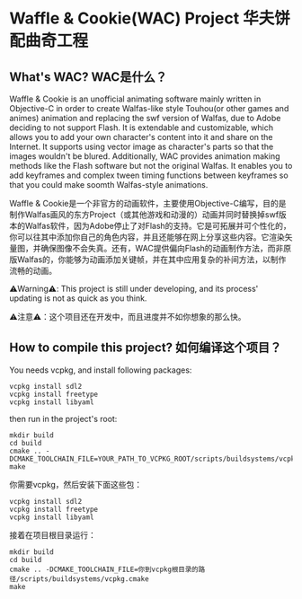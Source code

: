 # Waffle & Cookie(WAC) Project 华夫饼配曲奇工程
## What's WAC? WAC是什么？
Waffle & Cookie is an unofficial animating software mainly written in Objective-C in order to create Walfas-like style Touhou(or other games and animes) animation and replacing the swf version of Walfas, due to Adobe deciding to not support Flash. It is extendable and customizable, which allows you to add your own character's content into it and share on the Internet. It supports using vector image as character's parts so that the images wouldn't be blured. Additionally, WAC provides animation making methods like the Flash software but not the original Walfas. It enables you to add keyframes and complex tween timing functions between keyframes so that you could make soomth Walfas-style animations.

Waffle & Cookie是一个非官方的动画软件，主要使用Objective-C编写，目的是制作Walfas画风的东方Project（或其他游戏和动漫的）动画并同时替换掉swf版本的Walfas软件，因为Adobe停止了对Flash的支持。它是可拓展并可个性化的，你可以往其中添加你自己的角色内容，并且还能够在网上分享这些内容。它渲染矢量图，并确保图像不会失真。还有，WAC提供偏向Flash的动画制作方法，而非原版Walfas的，你能够为动画添加关键帧，并在其中应用复杂的补间方法，以制作流畅的动画。

⚠️Warning⚠️: This project is still under developing, and its process' updating is not as quick as you think.

⚠️注意⚠️：这个项目还在开发中，而且进度并不如你想象的那么快。

## How to compile this project? 如何编译这个项目？
You needs vcpkg, and install following packages:
```
vcpkg install sdl2
vcpkg install freetype
vcpkg install libyaml
```
<!--Then if you're using MS Windows, you also have to install GNUStep.-->
then run in the project's root:
```
mkdir build
cd build
cmake .. -DCMAKE_TOOLCHAIN_FILE=YOUR_PATH_TO_VCPKG_ROOT/scripts/buildsystems/vcpkg.cmake
make
```

你需要vcpkg，然后安装下面这些包：
```
vcpkg install sdl2
vcpkg install freetype
vcpkg install libyaml
```
<!--Then if you're using MS Windows, you also have to install GNUStep.-->
接着在项目根目录运行：
```
mkdir build
cd build
cmake .. -DCMAKE_TOOLCHAIN_FILE=你到vcpkg根目录的路径/scripts/buildsystems/vcpkg.cmake
make
```